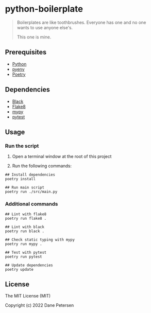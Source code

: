 # python-boilerplate

> Boilerplates are like toothbrushes. Everyone has one and no one wants to use anyone else's.
> 
> This one is mine.

## Prerequisites

- [Python](https://www.python.org)
- [pyenv](https://github.com/pyenv/pyenv)
- [Poetry](https://python-poetry.org)

## Dependencies

- [Black](https://pypi.org/project/black/)
- [Flake8](https://flake8.pycqa.org/en/latest/)
- [mypy](https://www.mypy-lang.org)
- [pytest](https://pytest.org/)

## Usage

### Run the script

1. Open a terminal window at the root of this project

2. Run the following commands:

```shell
## Install dependencies
poetry install

## Run main script
poetry run ./src/main.py
```

### Additional commands

```
## Lint with flake8
poetry run flake8 .

## Lint with black
poetry run black .

## Check static typing with mypy
poetry run mypy .

## Test with pytest
poetry run pytest

## Update dependencies
poetry update
```

## License

The MIT License (MIT)

Copyright (c) 2022 Dane Petersen
